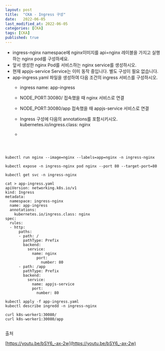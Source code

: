 ```yaml
---
layout: post
title:  "CKA - Ingress 구성"
date:   2022-06-05
last_modified_at: 2022-06-05
categories: [CKA]
tags: [CKA]
published: true
---
```


- ingress-nginx namespace에 nginx이미지를 api=nginx 레이블을 가지고 실행하는 nginx pod를 구성하세요.
- 앞서 생성한 nginx Pod를 서비스하는 nginx service를 생성하시오.
- 현재 appjs-service Service는 이미 동작 중입니다. 별도 구성이 필요 없습니다.
- app-ingress.yaml 파일을 생성하여 다음 조건의 ingress 서비스를 구성하시오.
  - ingress name: app-ingress
  - NODE_PORT:30080/ 접속했을 때 nginx 서비스로 연결
  - NODE_PORT:30080/app 접속했을 때 appjs-service 서비스로 연결
  - Ingress 구성에 다음의 annotations를 포함시키시오. kubernetes.io/ingress.class: nginx
  
  - 

<br/>

```shell

kubectl run nginx --image=nginx --labels=app=nginx -n ingress-nginx

kubectl expose -n ingress-nginx pod nginx --port 80 --target-port=80

kubectl get svc -n ingress-nginx 

cat > app-ingress.yaml
apiVersion: networking.k8s.io/v1
kind: Ingress
metadata:
  namespace: ingress-nginx
  name: app-ingress
  annotations:
    kubernetes.io/ingress.class: nginx
spec:
  rules:
  - http:
      paths:
      - path: /
        pathType: Prefix
        backend:
          service:
            name: nginx
              port:
                number: 80
      - path: /app
        pathType: Prefix
        backend:
          service:
            name: appjs-service
            port:
              number: 80

kubectl apply -f app-ingress.yaml
kubectl describe ingredd -n ingress-nginx

curl k8s-worker1:30080/
curl k8s-worker1:30080/app
  
```

출처

[https://youtu.be/bSY6_-ax-2w](https://youtu.be/bSY6_-ax-2w)